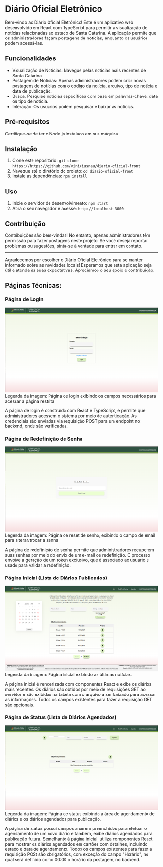 # Diário Oficial Eletrônico

Bem-vindo ao Diário Oficial Eletrônico! Este é um aplicativo web desenvolvido em React com TypeScript para permitir a visualização de notícias relacionadas ao estado de Santa Catarina. A aplicação permite que os administradores façam postagens de notícias, enquanto os usuários podem acessá-las.

## Funcionalidades

- Visualização de Notícias: Navegue pelas notícias mais recentes de Santa Catarina.
- Postagem de Notícias: Apenas administradores podem criar novas postagens de notícias com o código da notícia, arquivo, tipo de notícia e data de publicação.
- Busca: Pesquise notícias específicas com base em palavras-chave, data ou tipo de notícia.
- Interação: Os usuários podem pesquisar e baixar as notícias.

## Pré-requisitos

Certifique-se de ter o Node.js instalado em sua máquina.

## Instalação

1. Clone este repositório: `git clone https://https://github.com/viniciusnau/diario-oficial-front`
2. Navegue até o diretório do projeto: `cd diario-oficial-front`
3. Instale as dependências: `npm install`

## Uso

1. Inicie o servidor de desenvolvimento: `npm start`
2. Abra o seu navegador e acesse: `http://localhost:3000`

## Contribuição

Contribuições são bem-vindas! No entanto, apenas administradores têm permissão para fazer postagens neste projeto. Se você deseja reportar problemas ou sugestões, sinta-se à vontade para entrar em contato.

---

Agradecemos por escolher o Diário Oficial Eletrônico para se manter informado sobre as novidades locais! Esperamos que esta aplicação seja útil e atenda às suas expectativas. Apreciamos o seu apoio e contribuição.

## Páginas Técnicas:

### Página de Login

![Captura de Tela](./src/Assets/login-screenshot.png)
Legenda da imagem: Página de login exibindo os campos necessários para acessar a página restrita

A página de login é construída com React e TypeScript, e permite que administradores acessem o sistema por meio de autenticação. As credenciais são enviadas via requisição POST para um endpoint no backend, onde são verificadas.

### Página de Redefinição de Senha

![Captura de Tela](./src/Assets/reset-password-screenshot.png)
Legenda da imagem: Página de reset de senha, exibindo o campo de email para alterar/trocar a senha

A página de redefinição de senha permite que administradores recuperem suas senhas por meio do envio de um e-mail de redefinição. O processo envolve a geração de um token exclusivo, que é associado ao usuário e usado para validar a redefinição.

### Página Inicial (Lista de Diários Publicados)

![Captura de Tela](./src/Assets/home-screenshot.png)
Legenda da imagem: Página inicial exibindo as últimas notícias.

A página inicial é renderizada com componentes React e exibe os diários mais recentes. Os diários são obtidos por meio de requisições GET ao servidor e são exibidas na tabela com o arquivo a ser baixado para acessar as informações.
Todos os campos existentes para fazer a requisição GET são opcionais.

### Página de Status (Lista de Diários Agendados)

![Captura de Tela](./src/Assets/status-screenshot.png)
Legenda da imagem: Página de status exibindo a área de agendamento de diários e os diários agendados para publicação.

A página de status possui campos a serem preenchidos para efetuar o agendamento de um novo diário e também, exibe diários agendados para publicação futura. Semelhante à página inicial, utiliza componentes React para mostrar os diários agendados em cartões com detalhes, incluindo estado e data de agendamento.
Todos os campos existentes para fazer a requisição POSt são obrigatórios, com exceção do campo "Horário", no qual será definido como 00:00 o horário da postagem, no backend.
